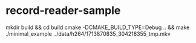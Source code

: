 # record-reader-sample

mkdir build && cd build
cmake -DCMAKE_BUILD_TYPE=Debug .. && make
./minimal_example ../data/h264/1713870835_304218355_tmp.mkv
